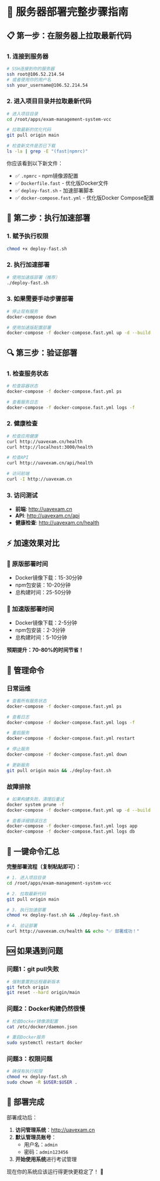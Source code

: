 # 🚀 服务器部署完整步骤指南

## 📋 第一步：在服务器上拉取最新代码

### 1. 连接到服务器
```bash
# SSH连接到你的服务器
ssh root@106.52.214.54
# 或者使用你的用户名
ssh your_username@106.52.214.54
```

### 2. 进入项目目录并拉取最新代码
```bash
# 进入项目目录
cd /root/apps/exam-management-system-vcc

# 拉取最新的优化代码
git pull origin main

# 检查新文件是否已下载
ls -la | grep -E "(fast|npmrc)"
```

你应该看到以下新文件：
- ✅ `.npmrc` - npm镜像源配置
- ✅ `Dockerfile.fast` - 优化版Docker文件
- ✅ `deploy-fast.sh` - 加速部署脚本
- ✅ `docker-compose.fast.yml` - 优化版Docker Compose配置

## 🚀 第二步：执行加速部署

### 1. 赋予执行权限
```bash
chmod +x deploy-fast.sh
```

### 2. 执行加速部署
```bash
# 使用加速版部署（推荐）
./deploy-fast.sh
```

### 3. 如果需要手动步骤部署
```bash
# 停止现有服务
docker-compose down

# 使用加速版配置部署
docker-compose -f docker-compose.fast.yml up -d --build
```

## 🔍 第三步：验证部署

### 1. 检查服务状态
```bash
# 检查容器状态
docker-compose -f docker-compose.fast.yml ps

# 查看服务日志
docker-compose -f docker-compose.fast.yml logs -f
```

### 2. 健康检查
```bash
# 检查应用健康
curl http://uavexam.cn/health
curl http://localhost:3000/health

# 检查API
curl http://uavexam.cn/api/health

# 访问前端
curl -I http://uavexam.cn
```

### 3. 访问测试
- **前端**: http://uavexam.cn
- **API**: http://uavexam.cn/api
- **健康检查**: http://uavexam.cn/health

## ⚡ 加速效果对比

### 🐌 原版部署时间
- Docker镜像下载：15-30分钟
- npm包安装：10-20分钟
- 总构建时间：25-50分钟

### 🚀 加速版部署时间
- Docker镜像下载：2-5分钟
- npm包安装：2-3分钟
- 总构建时间：5-10分钟

**预期提升：70-80%的时间节省！**

## 🔧 管理命令

### 日常运维
```bash
# 查看所有服务状态
docker-compose -f docker-compose.fast.yml ps

# 查看日志
docker-compose -f docker-compose.fast.yml logs -f

# 重启服务
docker-compose -f docker-compose.fast.yml restart

# 停止服务
docker-compose -f docker-compose.fast.yml down

# 更新服务
git pull origin main && ./deploy-fast.sh
```

### 故障排除
```bash
# 如果构建失败，清理后重试
docker system prune -f
docker-compose -f docker-compose.fast.yml up -d --build

# 查看详细错误日志
docker-compose -f docker-compose.fast.yml logs app
docker-compose -f docker-compose.fast.yml logs db
```

## 🎯 一键命令汇总

**完整部署流程（复制粘贴即可）：**

```bash
# 1. 进入项目目录
cd /root/apps/exam-management-system-vcc

# 2. 拉取最新代码
git pull origin main

# 3. 执行加速部署
chmod +x deploy-fast.sh && ./deploy-fast.sh

# 4. 验证部署
curl http://uavexam.cn/health && echo "✅ 部署成功！"
```

## 🆘 如果遇到问题

### 问题1：git pull失败
```bash
# 强制重置到远程最新版本
git fetch origin
git reset --hard origin/main
```

### 问题2：Docker构建仍然很慢
```bash
# 检查Docker镜像源配置
cat /etc/docker/daemon.json

# 重启Docker服务
sudo systemctl restart docker
```

### 问题3：权限问题
```bash
# 确保有执行权限
chmod +x deploy-fast.sh
sudo chown -R $USER:$USER .
```

## 🎉 部署完成

部署成功后：

1. **访问管理系统**：http://uavexam.cn
2. **默认管理员账号**：
   - 用户名：`admin`
   - 密码：`admin123456`
3. **开始使用系统**进行考试管理

现在你的系统应该运行得更快更稳定了！ 🚀